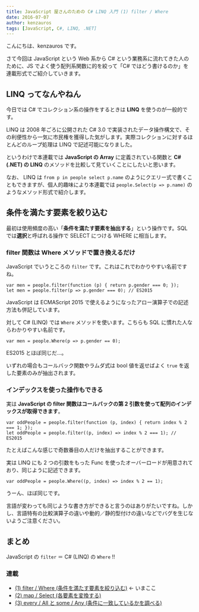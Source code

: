 ```yaml
---
title: JavaScript 屋さんのための C# LINQ 入門 (1) filter / Where
date: 2016-07-07
author: kenzauros
tags: [JavaScript, C#, LINQ, .NET]
---
```


こんにちは、kenzauros です。

さて今回は JavaScript という Web 系から C# という業務系に流れてきた人のために、JS でよく使う配列系関数に的を絞って「C# ではどう書けるのか」を連載形式でご紹介していきます。

## LINQ ってなんやねん

今日では C# でコレクション系の操作をするときは **LINQ** を使うのが一般的です。

LINQ は 2008 年ごろに公開された C# 3.0 で実装されたデータ操作構文で、その利便性から一気に市民権を獲得した気がします。実際コレクションに対するほとんどのループ処理は LINQ で記述可能になりました。

というわけで本連載では **JavaScript の Array** に定義されている関数と **C#(.NET) の LINQ** のメソッドを比較して見ていくことにしたいと思います。

なお、 LINQ は `from p in people select p.name` のようにクエリー式で書くこともできますが、個人的趣味により本連載では `people.Select(p => p.name)` のようなメソッド形式で紹介します。

## 条件を満たす要素を絞り込む

最初は使用頻度の高い「**条件を満たす要素を抽出する**」という操作です。SQL では**選択**と呼ばれる操作で SELECT につける WHERE に相当します。

### filter 関数は Where メソッドで置き換えるだけ

JavaScript でいうところの `filter` です。これはこれでわかりやすい名前ですね。

```
var men = people.filter(function (p) { return p.gender === 0; });
let men = people.filter(p => p.gender === 0); // ES2015
```

JavaScript は ECMAScript 2015 で使えるようになったアロー演算子での記述方法も併記しています。

対して C# (LINQ) では `Where` メソッドを使います。こちらも SQL に慣れた人ならわかりやすい名前です。

```
var men = people.Where(p => p.gender == 0);
```

ES2015 とほぼ同じだ...。

いずれの場合もコールバック関数やラムダ式は bool 値を返せばよく `true` を返した要素のみが抽出されます。

### インデックスを使った操作もできる

実は **JavaScript の filter 関数はコールバックの第 2 引数を使って配列のインデックスが取得できます**。

```
var oddPeople = people.filter(function (p, index) { return index % 2 === 1; });
let oddPeople = people.filter((p, index) => index % 2 === 1); // ES2015
```

たとえばこんな感じで奇数番目の人だけを抽出することができます。

実は LINQ にも 2 つの引数をもった Func を使ったオーバーロードが用意されており、同じように記述できます。

```
var oddPeople = people.Where((p, index) => index % 2 == 1);
```

うーん、ほぼ同じです。

言語が変わっても同じような書き方ができると言うのはありがたいですね。しかし、言語特有の比較演算子の違いや動的／静的型付けの違いなどでバグを生じないようご注意ください。

## まとめ

JavaScript の `filter` ＝ C# (LINQ) の `Where` !!

### 連載

- [(1) filter / Where (条件を満たす要素を絞り込む)](/linq-basic-for-javascript-programmers-1) ← いまここ
- [(2) map / Select (各要素を変換する)](/linq-basic-for-javascript-programmers-2)
- [(3) every / All と some / Any (条件に一致しているかを調べる)](/linq-basic-for-javascript-programmers-3)
